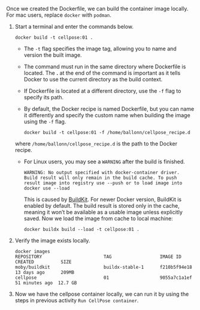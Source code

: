 Once we created the Dockerfile, we can build the container image locally. For mac users, replace `docker` with `podman`. 
1. Start a terminal and enter the commands below.
    ```
    docker build -t cellpose:01 .
    ```

    - The `-t` flag specifies the image tag, allowing you to name and version the built image.
    - The command must run in the same directory where Dockerfile is located. The **.** at the end of the command is important as it tells Docker to use the current directory as the build context.
    - If Dockerfile is located at a different directory, use the `-f` flag to specify its path.
    - By default, the Docker recipe is named Dockerfile, but you can name it differently and specify the custom name when building the image using the `-f` flag. 

        ```
        docker build -t cellpose:01 -f /home/ballonn/cellpose_recipe.d
        
        ```
    where `/home/ballonn/cellpose_recipe.d` is the path to the Docker recipe.
    - For Linux users, you may see a `WARNING` after the build is finished.

        ```
        WARNING: No output specified with docker-container driver. Build result will only remain in the build cache. To push result image into registry use --push or to load image into docker use --load 
        ```

        This is caused by [BuildKit](https://docs.docker.com/build/buildkit/). For newer Docker version, BuildKit is enabled by default. The build result is stored only in the cache, meaning it won’t be available as a usable image unless explicitly saved. 
        Now we load the image from cache to local machine:

        ```
        docker buildx build --load -t cellpose:01 .
        ```


2. Verify the image exists locally.

    ```
    docker images
    REPOSITORY                       TAG                  IMAGE ID       CREATED          SIZE
    moby/buildkit                    buildx-stable-1      f210b5f94e18   13 days ago      209MB
    cellpose                         01                   9055a7c1a1ef  51 minutes ago  12.7 GB
    ```

4. Now we have the cellpose container locally, we can run it by using the steps in previous activity `Run CellPose container`.